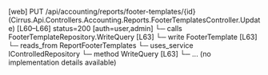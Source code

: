 [web] PUT /api/accounting/reports/footer-templates/{id}  (Cirrus.Api.Controllers.Accounting.Reports.FooterTemplatesController.Update)  [L60–L66] status=200 [auth=user,admin]
  └─ calls FooterTemplateRepository.WriteQuery [L63]
  └─ write FooterTemplate [L63]
    └─ reads_from ReportFooterTemplates
  └─ uses_service IControlledRepository<FooterTemplate>
    └─ method WriteQuery [L63]
      └─ ... (no implementation details available)

